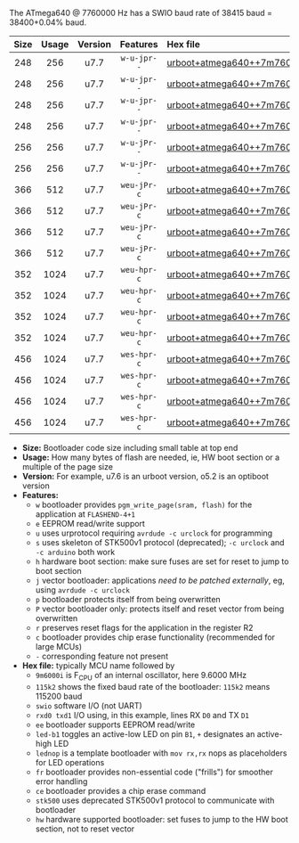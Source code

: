 The ATmega640 @ 7760000 Hz has a SWIO baud rate of 38415 baud = 38400+0.04% baud.

|Size|Usage|Version|Features|Hex file|
|:-:|:-:|:-:|:-:|:--|
|248|256|u7.7|`w-u-jpr--`|[urboot+atmega640++7m7600i+++38k4_swio_rxd2_txd3_led+b7.hex](https://raw.githubusercontent.com/stefanrueger/urboot.hex/main/mcus/atmega640/internal_oscillator/fint++7m7600_Hz/br+++38k4_bps/urboot+atmega640++7m7600i+++38k4_swio_rxd2_txd3_led+b7.hex)|
|248|256|u7.7|`w-u-jpr--`|[urboot+atmega640++7m7600i+++38k4_swio_rxd2_txd3_lednop.hex](https://raw.githubusercontent.com/stefanrueger/urboot.hex/main/mcus/atmega640/internal_oscillator/fint++7m7600_Hz/br+++38k4_bps/urboot+atmega640++7m7600i+++38k4_swio_rxd2_txd3_lednop.hex)|
|248|256|u7.7|`w-u-jpr--`|[urboot+atmega640++7m7600i+++38k4_swio_rxe0_txe1_led+b7.hex](https://raw.githubusercontent.com/stefanrueger/urboot.hex/main/mcus/atmega640/internal_oscillator/fint++7m7600_Hz/br+++38k4_bps/urboot+atmega640++7m7600i+++38k4_swio_rxe0_txe1_led+b7.hex)|
|248|256|u7.7|`w-u-jpr--`|[urboot+atmega640++7m7600i+++38k4_swio_rxe0_txe1_lednop.hex](https://raw.githubusercontent.com/stefanrueger/urboot.hex/main/mcus/atmega640/internal_oscillator/fint++7m7600_Hz/br+++38k4_bps/urboot+atmega640++7m7600i+++38k4_swio_rxe0_txe1_lednop.hex)|
|256|256|u7.7|`w-u-jPr--`|[urboot+atmega640++7m7600i+++38k4_swio_rxd2_txd3.hex](https://raw.githubusercontent.com/stefanrueger/urboot.hex/main/mcus/atmega640/internal_oscillator/fint++7m7600_Hz/br+++38k4_bps/urboot+atmega640++7m7600i+++38k4_swio_rxd2_txd3.hex)|
|256|256|u7.7|`w-u-jPr--`|[urboot+atmega640++7m7600i+++38k4_swio_rxe0_txe1.hex](https://raw.githubusercontent.com/stefanrueger/urboot.hex/main/mcus/atmega640/internal_oscillator/fint++7m7600_Hz/br+++38k4_bps/urboot+atmega640++7m7600i+++38k4_swio_rxe0_txe1.hex)|
|366|512|u7.7|`weu-jPr-c`|[urboot+atmega640++7m7600i+++38k4_swio_rxd2_txd3_ee_led+b7_fr_ce.hex](https://raw.githubusercontent.com/stefanrueger/urboot.hex/main/mcus/atmega640/internal_oscillator/fint++7m7600_Hz/br+++38k4_bps/urboot+atmega640++7m7600i+++38k4_swio_rxd2_txd3_ee_led+b7_fr_ce.hex)|
|366|512|u7.7|`weu-jPr-c`|[urboot+atmega640++7m7600i+++38k4_swio_rxd2_txd3_ee_lednop_fr_ce.hex](https://raw.githubusercontent.com/stefanrueger/urboot.hex/main/mcus/atmega640/internal_oscillator/fint++7m7600_Hz/br+++38k4_bps/urboot+atmega640++7m7600i+++38k4_swio_rxd2_txd3_ee_lednop_fr_ce.hex)|
|366|512|u7.7|`weu-jPr-c`|[urboot+atmega640++7m7600i+++38k4_swio_rxe0_txe1_ee_led+b7_fr_ce.hex](https://raw.githubusercontent.com/stefanrueger/urboot.hex/main/mcus/atmega640/internal_oscillator/fint++7m7600_Hz/br+++38k4_bps/urboot+atmega640++7m7600i+++38k4_swio_rxe0_txe1_ee_led+b7_fr_ce.hex)|
|366|512|u7.7|`weu-jPr-c`|[urboot+atmega640++7m7600i+++38k4_swio_rxe0_txe1_ee_lednop_fr_ce.hex](https://raw.githubusercontent.com/stefanrueger/urboot.hex/main/mcus/atmega640/internal_oscillator/fint++7m7600_Hz/br+++38k4_bps/urboot+atmega640++7m7600i+++38k4_swio_rxe0_txe1_ee_lednop_fr_ce.hex)|
|352|1024|u7.7|`weu-hpr-c`|[urboot+atmega640++7m7600i+++38k4_swio_rxd2_txd3_ee_led+b7_fr_ce_hw.hex](https://raw.githubusercontent.com/stefanrueger/urboot.hex/main/mcus/atmega640/internal_oscillator/fint++7m7600_Hz/br+++38k4_bps/urboot+atmega640++7m7600i+++38k4_swio_rxd2_txd3_ee_led+b7_fr_ce_hw.hex)|
|352|1024|u7.7|`weu-hpr-c`|[urboot+atmega640++7m7600i+++38k4_swio_rxd2_txd3_ee_lednop_fr_ce_hw.hex](https://raw.githubusercontent.com/stefanrueger/urboot.hex/main/mcus/atmega640/internal_oscillator/fint++7m7600_Hz/br+++38k4_bps/urboot+atmega640++7m7600i+++38k4_swio_rxd2_txd3_ee_lednop_fr_ce_hw.hex)|
|352|1024|u7.7|`weu-hpr-c`|[urboot+atmega640++7m7600i+++38k4_swio_rxe0_txe1_ee_led+b7_fr_ce_hw.hex](https://raw.githubusercontent.com/stefanrueger/urboot.hex/main/mcus/atmega640/internal_oscillator/fint++7m7600_Hz/br+++38k4_bps/urboot+atmega640++7m7600i+++38k4_swio_rxe0_txe1_ee_led+b7_fr_ce_hw.hex)|
|352|1024|u7.7|`weu-hpr-c`|[urboot+atmega640++7m7600i+++38k4_swio_rxe0_txe1_ee_lednop_fr_ce_hw.hex](https://raw.githubusercontent.com/stefanrueger/urboot.hex/main/mcus/atmega640/internal_oscillator/fint++7m7600_Hz/br+++38k4_bps/urboot+atmega640++7m7600i+++38k4_swio_rxe0_txe1_ee_lednop_fr_ce_hw.hex)|
|456|1024|u7.7|`wes-hpr-c`|[urboot+atmega640++7m7600i+++38k4_swio_rxd2_txd3_ee_led+b7_fr_ce_stk500_hw.hex](https://raw.githubusercontent.com/stefanrueger/urboot.hex/main/mcus/atmega640/internal_oscillator/fint++7m7600_Hz/br+++38k4_bps/urboot+atmega640++7m7600i+++38k4_swio_rxd2_txd3_ee_led+b7_fr_ce_stk500_hw.hex)|
|456|1024|u7.7|`wes-hpr-c`|[urboot+atmega640++7m7600i+++38k4_swio_rxd2_txd3_ee_lednop_fr_ce_stk500_hw.hex](https://raw.githubusercontent.com/stefanrueger/urboot.hex/main/mcus/atmega640/internal_oscillator/fint++7m7600_Hz/br+++38k4_bps/urboot+atmega640++7m7600i+++38k4_swio_rxd2_txd3_ee_lednop_fr_ce_stk500_hw.hex)|
|456|1024|u7.7|`wes-hpr-c`|[urboot+atmega640++7m7600i+++38k4_swio_rxe0_txe1_ee_led+b7_fr_ce_stk500_hw.hex](https://raw.githubusercontent.com/stefanrueger/urboot.hex/main/mcus/atmega640/internal_oscillator/fint++7m7600_Hz/br+++38k4_bps/urboot+atmega640++7m7600i+++38k4_swio_rxe0_txe1_ee_led+b7_fr_ce_stk500_hw.hex)|
|456|1024|u7.7|`wes-hpr-c`|[urboot+atmega640++7m7600i+++38k4_swio_rxe0_txe1_ee_lednop_fr_ce_stk500_hw.hex](https://raw.githubusercontent.com/stefanrueger/urboot.hex/main/mcus/atmega640/internal_oscillator/fint++7m7600_Hz/br+++38k4_bps/urboot+atmega640++7m7600i+++38k4_swio_rxe0_txe1_ee_lednop_fr_ce_stk500_hw.hex)|

- **Size:** Bootloader code size including small table at top end
- **Usage:** How many bytes of flash are needed, ie, HW boot section or a multiple of the page size
- **Version:** For example, u7.6 is an urboot version, o5.2 is an optiboot version
- **Features:**
  + `w` bootloader provides `pgm_write_page(sram, flash)` for the application at `FLASHEND-4+1`
  + `e` EEPROM read/write support
  + `u` uses urprotocol requiring `avrdude -c urclock` for programming
  + `s` uses skeleton of STK500v1 protocol (deprecated); `-c urclock` and `-c arduino` both work
  + `h` hardware boot section: make sure fuses are set for reset to jump to boot section
  + `j` vector bootloader: applications *need to be patched externally*, eg, using `avrdude -c urclock`
  + `p` bootloader protects itself from being overwritten
  + `P` vector bootloader only: protects itself and reset vector from being overwritten
  + `r` preserves reset flags for the application in the register R2
  + `c` bootloader provides chip erase functionality (recommended for large MCUs)
  + `-` corresponding feature not present
- **Hex file:** typically MCU name followed by
  + `9m6000i` is F<sub>CPU</sub> of an internal oscillator, here 9.6000 MHz
  + `115k2` shows the fixed baud rate of the bootloader: `115k2` means 115200 baud
  + `swio` software I/O (not UART)
  + `rxd0 txd1` I/O using, in this example, lines RX `D0` and TX `D1`
  + `ee` bootloader supports EEPROM read/write
  + `led-b1` toggles an active-low LED on pin `B1`, `+` designates an active-high LED
  + `lednop` is a template bootloader with `mov rx,rx` nops as placeholders for LED operations
  + `fr` bootloader provides non-essential code ("frills") for smoother error handling
  + `ce` bootloader provides a chip erase command
  + `stk500` uses deprecated STK500v1 protocol to communicate with bootloader
  + `hw` hardware supported bootloader: set fuses to jump to the HW boot section, not to reset vector
